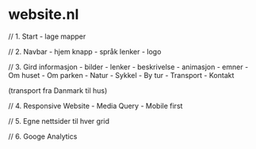 # website.nl


// 1. Start
    - lage mapper

// 2. Navbar
    - hjem knapp
    - språk lenker
    - logo

// 3. Gird informasjon
    - bilder
    - lenker
    - beskrivelse
    - animasjon 
    - emner
        - Om huset
        - Om parken
        - Natur 
        - Sykkel
        - By tur
        - Transport
        - Kontakt

(transport fra Danmark til hus)

// 4. Responsive Website
    - Media Query
    - Mobile first 

// 5. Egne nettsider til hver grid

// 6. Googe Analytics

